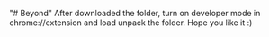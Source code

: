 "# Beyond"
After downloaded the folder, turn on developer mode in chrome://extension and load unpack the folder.
Hope you like it :)
